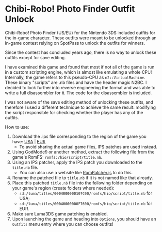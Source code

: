 # Chibi-Robo! Photo Finder Outfit Unlock

Chibi-Robo! Photo Finder (US/EU) for the Nintendo 3DS included outfits for the in-game character. These outfits were meant to be unlocked through an in-game contest relying on SpotPass to unlock the outfits for winners.

Since the contest has concluded years ago, there is no way to unlock these outfits except for save editing.

I have examined this game and found that most if not all of the game is run in a custom scripting engine, which is almost like emulating a whole CPU! Internally, the game refers to this pseudo-CPU as `n2::VirtualMachine`. These binary "scripts" are .nb files and have the header magic N2BC. I decided to look further into reverse engineering the format and was able to write a full disassembler for it. The code for the disassembler is included.

I was not aware of the save editing method of unlocking these outfits, and therefore I used a different technique to achieve the same result: modifying the script responsible for checking whether the player has any of the outfits.

How to use:

1. Download the .ips file corresponding to the region of the game you have: [USA](./US_title.nb.ips) | [EUR](./EU_title.nb.ips)
    - To avoid sharing the actual game files, IPS patches are used instead.
2. Using GodMode9 or another method, extract the following file from the game's RomFS: `romfs:/hio/script/title.nb`.
3. Using an IPS patcher, apply the IPS patch you downloaded to the `title.nb` file.
    - You can also use a website like [RomPatcher.js](https://www.marcrobledo.com/RomPatcher.js) to do this.
4. Rename the patched file to `title.nb` if it is not named like that already.
5. Place this patched `title.nb` file into the following folder depending on your game's region (create folders where needed):
    - `sd:/luma/titles/0004000000107C00/romfs/hio/script/title.nb` for USA;
    - `sd:/luma/titles/00040000000F7600/romfs/hio/script/title.nb` for EUR.
6. Make sure Luma3DS game patching is enabled.
7. Upon launching the game and heading into `Options`, you should have an `Outfits` menu entry where you can choose outfits!